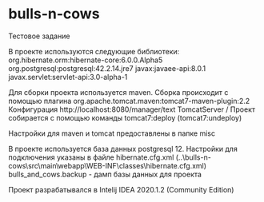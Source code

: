 # bulls-n-cows
Тестовое задание

В проекте используются следующие библиотеки:
org.hibernate.orm:hibernate-core:6.0.0.Alpha5
org.postgresql:postgresql:42.2.14.jre7
javax:javaee-api:8.0.1				
javax.servlet:servlet-api:3.0-alpha-1

Для сборки проекта используется maven. Сборка происходит с помощью плагина
org.apache.tomcat.maven:tomcat7-maven-plugin:2.2
Конфигурация
<configuration>
	<url>http://localhost:8080/manager/text</url>
	<server>TomcatServer</server>
	<path>/</path>
</configuration>
Проект собирается с помощью команды tomcat7:deploy
(tomcat7:undeploy)

Настройки для maven и tomcat предоставлены в папке misc

В проекте используется база данных postgresql 12. Настройки для подключения указаны в файле hibernate.cfg.xml
(..\bulls-n-cows\src\main\webapp\WEB-INF\classes\hibernate.cfg.xml)
bulls_and_cows.backup - дамп базы данных для проекта

Проект разрабатывался в Intelij IDEA 2020.1.2 (Community Edition)
